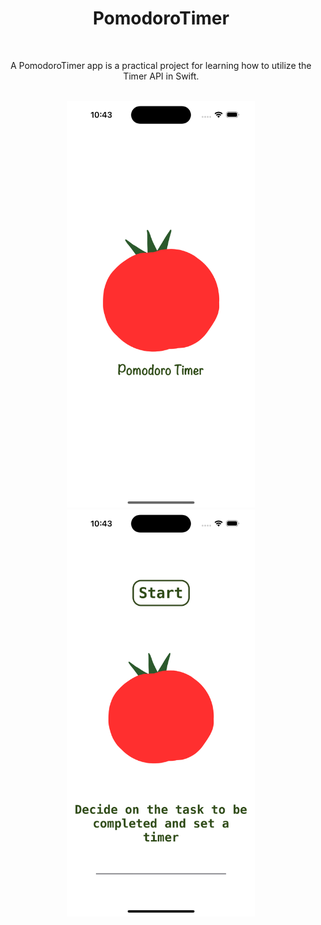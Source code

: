 <div align="center">
  <h1><b>PomodoroTimer</b></h1>
</div>
<br>
<p align="center">A PomodoroTimer app is a practical project for learning how to utilize the Timer API in Swift.</p>
<br>
<div align="center">
    <img src="https://github.com/nasoviva/PomodoroTimer/blob/main/LaunchScreen.png" alt="Описание изображения" width="300"/>
    <img src="https://github.com/nasoviva/PomodoroTimer/blob/main/Main.png" alt="Описание изображения" width="300"/>
</div>
